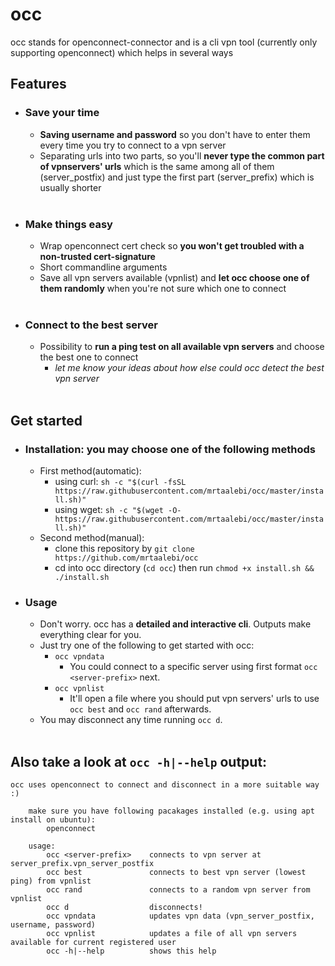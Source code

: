 # occ

occ stands for openconnect-connector and is a cli vpn tool (currently only supporting openconnect) which helps in several ways
</br>
## Features
* ### Save your time
  - **Saving username and password** so you don't have to enter them every time you try to connect to a vpn server
  - Separating urls into two parts, so you'll **never type the common part of vpnservers' urls** which is the same among all of them (server_postfix) and just type the first part (server_prefix) which is usually shorter
  </br>
* ### Make things easy
  - Wrap openconnect cert check so **you won't get troubled with a non-trusted cert-signature**
  - Short commandline arguments
  - Save all vpn servers available (vpnlist) and **let occ choose one of them randomly** when you're not sure which one to connect
  </br>
* ### Connect to the best server
  - Possibility to **run a ping test on all available vpn servers** and choose the best one to connect
    - *let me know your ideas about how else could occ detect the best vpn server*
  </br>
    
## Get started
* ### Installation: you may choose one of the following methods
  - First method(automatic):
    - using curl:
      `sh -c "$(curl -fsSL https://raw.githubusercontent.com/mrtaalebi/occ/master/install.sh)"`
    - using wget:
      `sh -c "$(wget -O- https://raw.githubusercontent.com/mrtaalebi/occ/master/install.sh)"`
  - Second method(manual):
    - clone this repository by `git clone https://github.com/mrtaalebi/occ`
    - cd into occ directory (`cd occ`) then run `chmod +x install.sh && ./install.sh`
* ### Usage
  - Don't worry. occ has a **detailed and interactive cli**. Outputs make everything clear for you.
  - Just try one of the following to get started with occ:
    - `occ vpndata`
      - You could connect to a specific server using first format `occ <server-prefix>` next.
    - `occ vpnlist`
      - It'll open a file where you should put vpn servers' urls to use `occ best` and `occ rand` afterwards.
  - You may disconnect any time running `occ d`.
  </br>
    
    
## Also take a look at `occ -h|--help` output:

```
occ uses openconnect to connect and disconnect in a more suitable way :)

    make sure you have following pacakages installed (e.g. using apt install on ubuntu):
        openconnect

    usage:
        occ <server-prefix>    connects to vpn server at server_prefix.vpn_server_postfix
        occ best               connects to best vpn server (lowest ping) from vpnlist
        occ rand               connects to a random vpn server from vpnlist
        occ d                  disconnects!
        occ vpndata            updates vpn data (vpn_server_postfix, username, password)
        occ vpnlist            updates a file of all vpn servers available for current registered user
        occ -h|--help          shows this help

```
</br>
